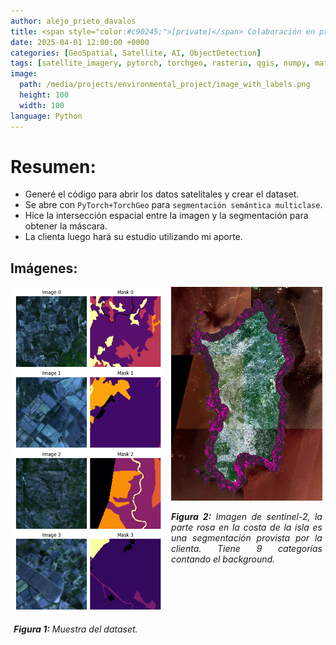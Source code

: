 ```yaml
---
author: alejo_prieto_davalos
title: <span style="color:#c90245;">[private]</span> Colaboración en proyecto ambiental con Imágenes Satelitales y PyTorch+TorchGeo
date: 2025-04-01 12:00:00 +0000
categories: [GeoSpatial, Satellite, AI, ObjectDetection]
tags: [satellite_imagery, pytorch, torchgeo, rasterio, qgis, numpy, matplotlib]
image:
  path: /media/projects/environmental_project/image_with_labels.png
  height: 100
  width: 100
language: Python
---
```


# Resumen:
- Generé el código para abrir los datos satelitales y crear el dataset.
- Se abre con `PyTorch+TorchGeo` para `segmentación semántica multiclase`.
- Hice la intersección espacial entre la imagen y la segmentación para obtener la máscara.
- La clienta luego hará su estudio utilizando mi aporte.


## Imágenes:
<div style="display: flex; flex-wrap: wrap; justify-content: space-around;">
  <div style="flex-basis: 48%; max-width: 300px; margin-bottom: 20px; text-align: justify;">
    <img src="/media/projects/environmental_project/batch.png" alt="Dataset generado." style="max-width: 300px; width: 100%; height: auto;">
    <p style="width: 100%; max-width: 300px;"><em><b>Figura 1:</b> Muestra del dataset.</em></p>
  </div>

  <div style="flex-basis: 48%; max-width: 300px; margin-bottom: 20px; text-align: justify;">
    <img src="/media/projects/environmental_project/image_with_labels.png" alt="Imagen satelital con label" style="max-width: 300px; width: 100%; height: auto;">
    <p style="width: 100%; max-width: 300px;"><em><b>Figura 2:</b> Imagen de sentinel-2, la parte rosa en la costa de la isla es una segmentación provista por la clienta. Tiene 9 categorías contando el background.</em></p>
  </div>
</div>

